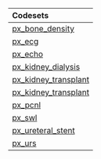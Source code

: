 |Codesets             |
|:--------------------|
|[px_bone_density](https://pedsnet.github.io/Variable-Dictionary/pages/procedure/px_bone_density_md_page.md)|
|[px_ecg](https://pedsnet.github.io/Variable-Dictionary/pages/procedure/px_ecg_md_page.md)|
|[px_echo](https://pedsnet.github.io/Variable-Dictionary/pages/procedure/px_echo_md_page.md)|
|[px_kidney_dialysis](https://pedsnet.github.io/Variable-Dictionary/pages/procedure/px_kidney_dialysis_md_page.md)|
|[px_kidney_transplant](https://pedsnet.github.io/Variable-Dictionary/pages/procedure/px_kidney_transplant_md_page.md)|
|[px_kidney_transplant](https://pedsnet.github.io/Variable-Dictionary/pages/procedure/px_kidney_transplant_md_page.md)|
|[px_pcnl](https://pedsnet.github.io/Variable-Dictionary/pages/procedure/px_pcnl_md_page.md)|
|[px_swl](https://pedsnet.github.io/Variable-Dictionary/pages/procedure/px_swl_md_page.md)|
|[px_ureteral_stent](https://pedsnet.github.io/Variable-Dictionary/pages/procedure/px_ureteral_stent_md_page.md)|
|[px_urs](https://pedsnet.github.io/Variable-Dictionary/pages/procedure/px_urs_md_page.md)|
